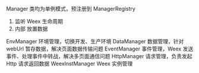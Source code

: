 Manager 类均为单例模式，预注册到 ManagerRegistry


1. 监听 Weex 生命周期
2. 内部 放置数据


EnvManager        环境管理，切换开发、生产环境
DataManager       数据管理，针对 webUrl 暂存数据，解决页面数据传输问题
EventManager      事件管理，Weex 发送事件、处理事件中转战，解决多页面通信问题
HttpManager       请求管理，负责发起 Http 请求返回数据
WeexInstManager   Weex 实例管理